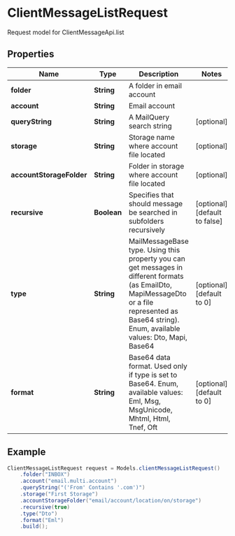 # ClientMessageListRequest

Request model for ClientMessageApi.list

## Properties

Name | Type | Description | Notes
---- | ---- | ----------- | -----
**folder** | **String**| A folder in email account |
**account** | **String**| Email account |
**queryString** | **String**| A MailQuery search string | [optional]
**storage** | **String**| Storage name where account file located | [optional]
**accountStorageFolder** | **String**| Folder in storage where account file located | [optional]
**recursive** | **Boolean**| Specifies that should message be searched in subfolders recursively | [optional] [default to false]
**type** | **String**| MailMessageBase type. Using this property you can get messages in different formats (as EmailDto, MapiMessageDto or a file represented as Base64 string).              Enum, available values: Dto, Mapi, Base64 | [optional] [default to 0]
**format** | **String**| Base64 data format. Used only if type is set to Base64. Enum, available values: Eml, Msg, MsgUnicode, Mhtml, Html, Tnef, Oft | [optional] [default to 0]

## Example
```java
ClientMessageListRequest request = Models.clientMessageListRequest()
    .folder("INBOX")
    .account("email.multi.account")
    .queryString("('From' Contains '.com')")
    .storage("First Storage")
    .accountStorageFolder("email/account/location/on/storage")
    .recursive(true)
    .type("Dto")
    .format("Eml")
    .build();
```

